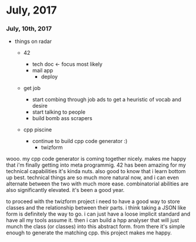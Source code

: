 # July, 2017

### July, 10th, 2017

* things on radar
	* 42
		* tech doc <- focus most likely
		* mail app
			* deploy
	* get job
		* start combing through job ads to get a heuristic of vocab and desire
		* start talking to people 
		* build bomb ass scrapers

	* cpp piscine
		* continue to build cpp code generator :)
			* twizform

wooo. my cpp code generator is coming together nicely. makes me happy that i'm finally getting into meta programmig. 42 has been amazing for my technical capabilities it's kinda nuts. also good to know that i learn bottom up best. technical things are so much more natural now, and i can even alternate between the two with much more ease. combinatorial abilities are also significantly elevated. it's been a good year.

to proceed with the twizform project i need to have a good way to store classes and the relationship between their parts. i think taking a JSON like form is definitely the way to go. i can just have a loose implicit standard and have all my tools assume it. then i can build a hpp analyser that will just munch the class (or classes) into this abstract form. from there it's simple enough to generate the matching cpp. this project makes me happy.
